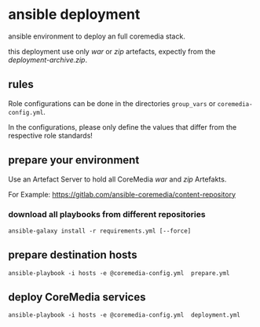 # ansible deployment

ansible environment to deploy an full coremedia stack.

this deployment use only *war* or *zip* artefacts, expectly from the *deployment-archive.zip*.


## rules

Role configurations can be done in the directories `group_vars` or `coremedia-config.yml`.

In the configurations, please only define the values that differ from the respective role standards!


## prepare your environment

Use an Artefact Server to hold all CoreMedia *war* and *zip* Artefakts.

For Example: https://gitlab.com/ansible-coremedia/content-repository





### download all playbooks from different repositories

```
ansible-galaxy install -r requirements.yml [--force]
```

## prepare destination hosts

```
ansible-playbook -i hosts -e @coremedia-config.yml  prepare.yml
```

## deploy CoreMedia services

```
ansible-playbook -i hosts -e @coremedia-config.yml  deployment.yml
```
